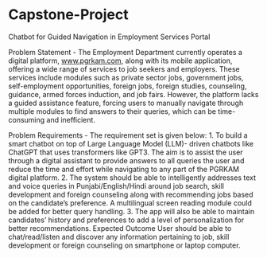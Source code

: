 # Capstone-Project
Chatbot for Guided Navigation in Employment Services Portal

Problem Statement - The Employment Department currently operates a digital platform, www.pgrkam.com, along with its mobile application, offering a wide range of services to job seekers and employers. These services include modules such as private sector jobs, government jobs, self-employment opportunities, foreign jobs, foreign studies, counseling, guidance, armed forces induction, and job fairs. However, the platform lacks a guided assistance feature, forcing users to manually navigate through multiple modules to find answers to their queries, which can be time-consuming and inefficient.

Problem Requirements - The requirement set is given below: 1. To build a smart chatbot on top of Large Language Model (LLM)- driven chatbots like ChatGPT that uses transformers like GPT3. The aim is to assist the user through a digital assistant to provide answers to all queries the user and reduce the time and effort while navigating to any part of the PGRKAM digital platform. 2. The system should be able to intelligently addresses text and voice queries in Punjabi/English/Hindi around job search, skill development and foreign counseling along with recommending jobs based on the candidate’s preference. A multilingual screen reading module could be added for better query handling. 3. The app will also be able to maintain candidates’ history and preferences to add a level of personalization for better recommendations. Expected Outcome User should be able to chat/read/listen and discover any information pertaining to job, skill development or foreign counseling on smartphone or laptop computer.
